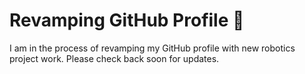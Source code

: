 # Revamping GitHub Profile 🔧
I am in the process of revamping my GitHub profile with new robotics project work. Please check back soon for updates. 
